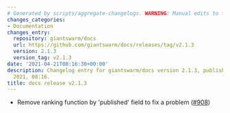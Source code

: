 ```yaml
---
# Generated by scripts/aggregate-changelogs. WARNING: Manual edits to this files will be overwritten.
changes_categories:
- Documentation
changes_entry:
  repository: giantswarm/docs
  url: https://github.com/giantswarm/docs/releases/tag/v2.1.3
  version: 2.1.3
  version_tag: v2.1.3
date: '2021-04-21T08:16:30+00:00'
description: Changelog entry for giantswarm/docs version 2.1.3, published on 21 April
  2021, 08:16.
title: docs release v2.1.3
---
```


- Remove ranking function by 'published' field to fix a problem ([#908](https://github.com/giantswarm/docs/pull/908))
